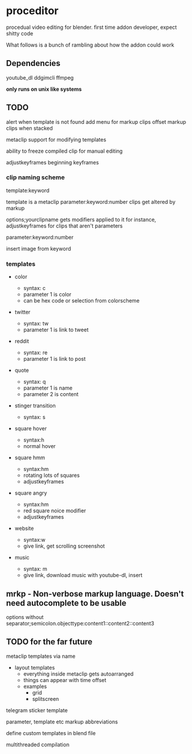 # proceditor
procedual video editing for blender. first time addon developer, expect shitty code


What follows is a bunch of rambling about how the addon could work


## Dependencies

youtube_dl
ddgimcli
ffmpeg

**only runs on unix like systems**

## TODO

alert when template is not found
add menu for markup clips
offset markup clips when stacked

metaclip support for modifying templates

ability to freeze compiled clip for manual editing

adjustkeyframes beginning keyframes

### clip naming scheme

template:keyword

template is a metaclip
parameter:keyword:number clips get altered by markup

options;yourclipname gets modifiers applied to it
for instance, adjustkeyframes for clips that aren't parameters

parameter:keyword:number


insert image from keyword

### templates

- color
  - syntax: c
  - parameter 1 is color
  - can be hex code or selection from colorscheme

- twitter
  - syntax: tw
  - parameter 1 is link to tweet

- reddit
  - syntax: re
  - parameter 1 is link to post

- quote
  - syntax: q
  - parameter 1 is name
  - parameter 2 is content

- stinger transition
  - syntax: s

- square hover
  - syntax:h
  - normal hover

- square hmm
  - syntax:hm
  - rotating lots of squares
  - adjustkeyframes

- square angry
  - syntax:hm
  - red square noice modifier
  - adjustkeyframes

- website
  - syntax:w
  - give link, get scrolling screenshot

- music
  - syntax: m
  - give link, download music with youtube-dl, insert


## mrkp - Non-verbose markup language. Doesn't need autocomplete to be usable

options without separator;semicolon.objecttype:content1::content2::content3

## TODO for the far future

metaclip templates via name
- layout templates
  - everything inside metaclip gets autoarranged
  - things can appear with time offset
  - examples
    - grid
    - splitscreen

telegram sticker template

parameter, template etc markup abbreviations

define custom templates in blend file

multithreaded compilation